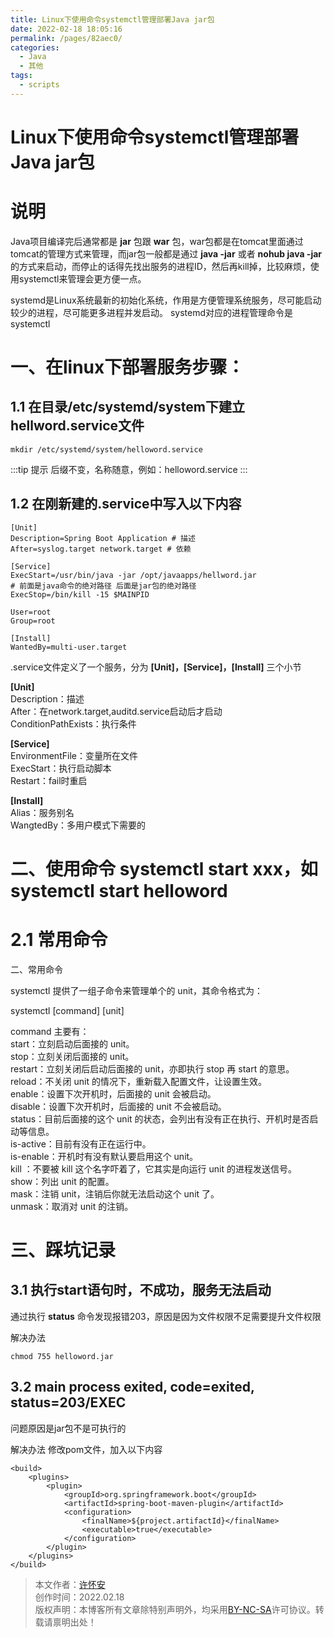 ```yaml
---
title: Linux下使用命令systemctl管理部署Java jar包
date: 2022-02-18 18:05:16
permalink: /pages/82aec0/
categories:
  - Java
  - 其他
tags:
  - scripts
---
```

  
# Linux下使用命令systemctl管理部署Java jar包
# 说明
Java项目编译完后通常都是 **jar** 包跟 **war** 包，war包都是在tomcat里面通过tomcat的管理方式来管理，而jar包一般都是通过 **java -jar** 或者 **nohub java -jar**
的方式来启动，而停止的话得先找出服务的进程ID，然后再kill掉，比较麻烦，使用systemctl来管理会更方便一点。

systemd是Linux系统最新的初始化系统，作用是方便管理系统服务，尽可能启动较少的进程，尽可能更多进程并发启动。
systemd对应的进程管理命令是systemctl

# 一、在linux下部署服务步骤：
## 1.1 在目录/etc/systemd/system下建立hellword.service文件
```shell
mkdir /etc/systemd/system/helloword.service
```
:::tip 提示
后缀不变，名称随意，例如：helloword.service
:::

## 1.2 在刚新建的.service中写入以下内容
```shell
[Unit]
Description=Spring Boot Application # 描述
After=syslog.target network.target # 依赖

[Service]
ExecStart=/usr/bin/java -jar /opt/javaapps/hellword.jar
# 前面是java命令的绝对路径 后面是jar包的绝对路径
ExecStop=/bin/kill -15 $MAINPID

User=root 
Group=root
 
[Install]
WantedBy=multi-user.target
```
.service文件定义了一个服务，分为 **[Unit]，[Service]，[Install]** 三个小节

**[Unit]**</br>
Description：描述</br>
After：在network.target,auditd.service启动后才启动</br>
ConditionPathExists：执行条件</br>

**[Service]**</br>
EnvironmentFile：变量所在文件</br>
ExecStart：执行启动脚本</br>
Restart：fail时重启</br>

**[Install]**</br>
Alias：服务别名</br>
WangtedBy：多用户模式下需要的</br>

# 二、使用命令 systemctl start xxx，如 systemctl start helloword
# 2.1 常用命令 
二、常用命令

systemctl 提供了一组子命令来管理单个的 unit，其命令格式为：

systemctl [command] [unit]

command 主要有：</br>
start：立刻启动后面接的 unit。</br>
stop：立刻关闭后面接的 unit。</br>
restart：立刻关闭后启动后面接的 unit，亦即执行 stop 再 start 的意思。</br>
reload：不关闭 unit 的情况下，重新载入配置文件，让设置生效。</br>
enable：设置下次开机时，后面接的 unit 会被启动。</br>
disable：设置下次开机时，后面接的 unit 不会被启动。</br>
status：目前后面接的这个 unit 的状态，会列出有没有正在执行、开机时是否启动等信息。</br>
is-active：目前有没有正在运行中。</br>
is-enable：开机时有没有默认要启用这个 unit。</br>
kill ：不要被 kill 这个名字吓着了，它其实是向运行 unit 的进程发送信号。</br>
show：列出 unit 的配置。</br>
mask：注销 unit，注销后你就无法启动这个 unit 了。</br>
unmask：取消对 unit 的注销。</br>

# 三、踩坑记录
## 3.1 执行start语句时，不成功，服务无法启动
通过执行 **status** 命令发现报错203，原因是因为文件权限不足需要提升文件权限

解决办法
```shell
chmod 755 helloword.jar
```

## 3.2 main process exited, code=exited, status=203/EXEC
问题原因是jar包不是可执行的

解决办法
修改pom文件，加入以下内容
```shell
<build>
    <plugins>
        <plugin>
            <groupId>org.springframework.boot</groupId>
            <artifactId>spring-boot-maven-plugin</artifactId>
            <configuration>
                <finalName>${project.artifactId}</finalName>
                <executable>true</executable>
            </configuration>
        </plugin>
    </plugins>
</build>
```

>本文作者：[许怀安](https://www.dbsecurity.com.cn/)
><br/>创作时间：2022.02.18
><br/>版权声明：本博客所有文章除特别声明外，均采用[BY-NC-SA](https://creativecommons.org/licenses/by-nc-sa/4.0/zh-CN/)许可协议。转载请禀明出处！
